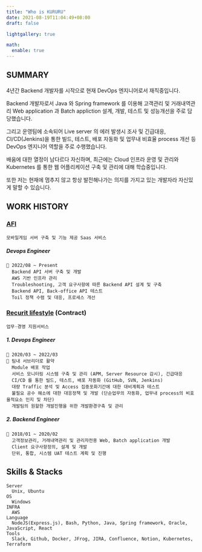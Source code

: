 ```yaml
---
title: "Who is KURURU"
date: 2021-08-19T11:04:49+08:00
draft: false

lightgallery: true

math:
  enable: true
---
```


## SUMMARY

4년간 Backend 개발자를 시작으로 현재 DevOps 엔지니어로서 재직중입니다.

Backend 개발자로서 Java 와 Spring framework 를 이용해 고객관리 및 거래내역관리 Web application 과 Batch appliction 설계, 개발, 테스트 및 성능개선을 주로 담당했습니다.

그리고 운영팀에 소속되어 Live server 의 에러 발생시 조사 및 긴급대응, CI/CD(Jenkins)을 통한 빌드, 테스트, 배포 자동화 및 업무내 비효율 process 개선 등 DevOps 엔지니어 역할을 주로 수행했습니다.

배움에 대한 열정이 남다르다 자신하며, 최근에는 Cloud 인프라 운영 및 관리와 Kubernetes 를 통한 웹 어플리케이션 구축 및 관리에 대해 학습중입니다.

또한 저는 현재에 멈추지 않고 항상 발전해나가는 의지를 가지고 있는 개발자라 자신있게 말할 수 있습니다.

## WORK HISTORY

### [AFI](https://www.afidev.com/)

    모바일게임 서버 구축 및 기능 제공 Saas 서비스

##### Devops Engineer

    🔆 2022/08 ~ Present
      Backend API 서버 구축 및 개발
      AWS 기반 인프라 관리
      Troubleshooting, 고객 요구사항에 따른 Backend API 설계 및 구축
      Backend API, Back-office API 테스트
      Toil 정책 수렴 및 대응, 프로세스 개선

### [Recurit lifestyle](https://www.recruit.co.jp/) (Contract)

    업무·경영 지원서비스

##### 1. Devops Engineer

    🔆 2020/03 ~ 2022/03
    🔆 팀내 서브리더로 활약
      Module 배포 작업
      서비스 모니터링 시스템 구축 및 관리 (APM, Server Resource 감시), 긴급대응
      CI/CD 를 통한 빌드, 테스트, 배포 자동화 (GitHub, SVN, Jenkins)
      대량 Traffic 분석 및 Access 집중포화기간에 대한 대비계획과 테스트
      불필요 공수 해소에 대한 대응정책 및 개발 (단순업무의 자동화, 업무내 process의 비효율적요소 인지 및 차단)
      개발팀의 원할한 개발진행을 위한 개발환경구축 및 관리

##### 2. Backend Engineer

    🔆 2018/01 ~ 2020/02
      고객정보관리, 거래내역관리 및 관리자전용 Web, Batch application 개발
      Client 요구사항정의, 설계 및 개발
      단위, 통합, 시스템 UAT 테스트 계획 및 진행

## Skills & Stacks

    Server
      Unix, Ubuntu
    OS
      Windows
    INFRA
      AWS
    Language
      NodeJS(Express.js), Bash, Python, Java, Spring framework, Oracle, JavaScript, React
    Tools
      Slack, Github, Docker, JFrog, JIRA, Confluence, Notion, Kubernetes, Terraform
